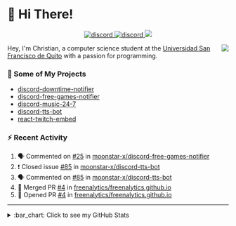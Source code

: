 # :wave: Hi There!

<p align="center">
  <a href="https://discord.gg/mhj3Zsv">
    <img alt="discord" src="https://img.shields.io/discord/730998659008823296.svg?label=&logo=discord&logoColor=ffffff&color=7389D8&labelColor=6A7EC2"/>
  </a>
  <a href="https://twitter.com/moonstar_x99">
    <img alt="discord" src="https://img.shields.io/twitter/follow/moonstar_x99?label=Follow%20Me%21&style=social"/>
  </a>
  <a href="https://badges.pufler.dev">
    <img src="https://badges.pufler.dev/visits/moonstar-x/moonstar-x?style=flat&logo=github">
  </a>
</p>

<img align="right" src="https://media.tenor.com/images/cb8fb20986aac7eef75c8ce6bc3997c0/tenor.gif" />

Hey, I'm Christian, a computer science student at the [Universidad San Francisco de Quito](http://www.usfq.edu.ec/Paginas/Inicio.aspx) with a passion for programming.

### :rocket: Some of My Projects

* [discord-downtime-notifier](https://github.com/moonstar-x/discord-downtime-notifier)
* [discord-free-games-notifier](https://github.com/moonstar-x/discord-free-games-notifier)
* [discord-music-24-7](https://github.com/moonstar-x/discord-music-24-7)
* [discord-tts-bot](https://github.com/moonstar-x/discord-tts-bot)
* [react-twitch-embed](https://github.com/moonstar-x/react-twitch-embed)

### :zap: Recent Activity

<!--START_SECTION:activity-->
1. 🗣 Commented on [#25](https://github.com/moonstar-x/discord-free-games-notifier/issues/25) in [moonstar-x/discord-free-games-notifier](https://github.com/moonstar-x/discord-free-games-notifier)
2. ❗️ Closed issue [#85](https://github.com/moonstar-x/discord-tts-bot/issues/85) in [moonstar-x/discord-tts-bot](https://github.com/moonstar-x/discord-tts-bot)
3. 🗣 Commented on [#85](https://github.com/moonstar-x/discord-tts-bot/issues/85) in [moonstar-x/discord-tts-bot](https://github.com/moonstar-x/discord-tts-bot)
4. 🎉 Merged PR [#4](https://github.com/freenalytics/freenalytics.github.io/pull/4) in [freenalytics/freenalytics.github.io](https://github.com/freenalytics/freenalytics.github.io)
5. 💪 Opened PR [#4](https://github.com/freenalytics/freenalytics.github.io/pull/4) in [freenalytics/freenalytics.github.io](https://github.com/freenalytics/freenalytics.github.io)
<!--END_SECTION:activity-->

---

<details>
  <summary>
    :bar_chart: Click to see my GitHub Stats
  </summary>
  <p align="center">
    <br>
    <img alt="GitHub Stats" src="https://github-readme-stats.vercel.app/api?username=moonstar-x&count_private=true&show_icons=true&theme=dracula" />
    <br>
    <img alt="GitHub Top Languages" src="https://github-readme-stats.vercel.app/api/top-langs/?username=moonstar-x&layout=compact&theme=dracula" />
  </p>
</details>
